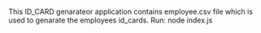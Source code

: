 This ID_CARD genarateor application contains employee.csv file which is used to genarate the employees id_cards.
Run:
node index.js

